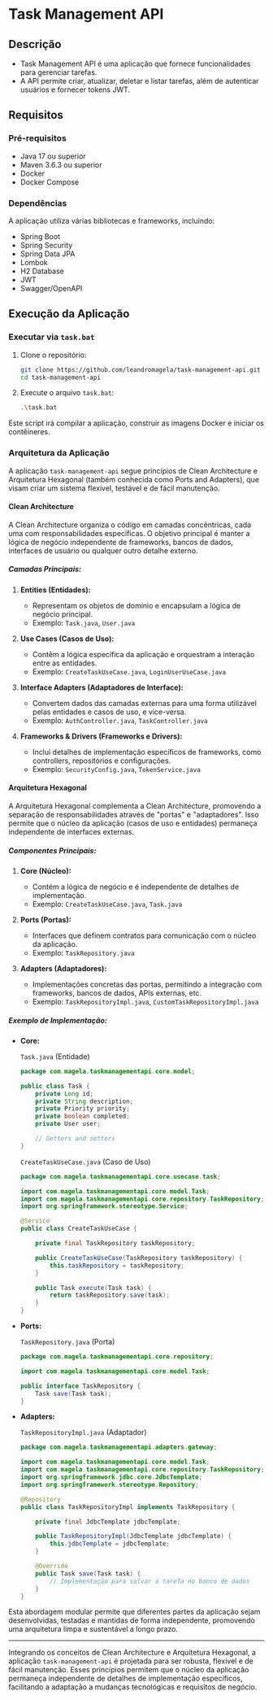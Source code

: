 # Task Management API

## Descrição

- Task Management API é uma aplicação que fornece funcionalidades para gerenciar tarefas.
- A API permite criar, atualizar, deletar e listar tarefas, além de autenticar usuários e fornecer tokens JWT.

## Requisitos

### Pré-requisitos
- Java 17 ou superior
- Maven 3.6.3 ou superior
- Docker
- Docker Compose

### Dependências
A aplicação utiliza várias bibliotecas e frameworks, incluindo:
- Spring Boot
- Spring Security
- Spring Data JPA
- Lombok
- H2 Database
- JWT
- Swagger/OpenAPI

## Execução da Aplicação

### Executar via `task.bat`

1. Clone o repositório:
   ```bash
   git clone https://github.com/leandromagela/task-management-api.git
   cd task-management-api
   ```

2. Execute o arquivo `task.bat`:
   ```bash
   .\task.bat
   ```

Este script irá compilar a aplicação, construir as imagens Docker e iniciar os contêineres.

### Arquitetura da Aplicação

A aplicação `task-management-api` segue princípios de Clean Architecture e Arquitetura Hexagonal (também conhecida como Ports and Adapters), que visam criar um sistema flexível, testável e de fácil manutenção.

#### Clean Architecture

A Clean Architecture organiza o código em camadas concêntricas, cada uma com responsabilidades específicas. O objetivo principal é manter a lógica de negócio independente de frameworks, bancos de dados, interfaces de usuário ou qualquer outro detalhe externo.

##### Camadas Principais:

1. **Entities (Entidades):**
    - Representam os objetos de domínio e encapsulam a lógica de negócio principal.
    - Exemplo: `Task.java`, `User.java`

2. **Use Cases (Casos de Uso):**
    - Contêm a lógica específica da aplicação e orquestram a interação entre as entidades.
    - Exemplo: `CreateTaskUseCase.java`, `LoginUserUseCase.java`

3. **Interface Adapters (Adaptadores de Interface):**
    - Convertem dados das camadas externas para uma forma utilizável pelas entidades e casos de uso, e vice-versa.
    - Exemplo: `AuthController.java`, `TaskController.java`

4. **Frameworks & Drivers (Frameworks e Drivers):**
    - Inclui detalhes de implementação específicos de frameworks, como controllers, repositórios e configurações.
    - Exemplo: `SecurityConfig.java`, `TokenService.java`

#### Arquitetura Hexagonal

A Arquitetura Hexagonal complementa a Clean Architecture, promovendo a separação de responsabilidades através de "portas" e "adaptadores". Isso permite que o núcleo da aplicação (casos de uso e entidades) permaneça independente de interfaces externas.

##### Componentes Principais:

1. **Core (Núcleo):**
    - Contém a lógica de negócio e é independente de detalhes de implementação.
    - Exemplo: `CreateTaskUseCase.java`, `Task.java`

2. **Ports (Portas):**
    - Interfaces que definem contratos para comunicação com o núcleo da aplicação.
    - Exemplo: `TaskRepository.java`

3. **Adapters (Adaptadores):**
    - Implementações concretas das portas, permitindo a integração com frameworks, bancos de dados, APIs externas, etc.
    - Exemplo: `TaskRepositoryImpl.java`, `CustomTaskRepositoryImpl.java`

##### Exemplo de Implementação:

- **Core:**

  `Task.java` (Entidade)
  ```java
  package com.magela.taskmanagementapi.core.model;

  public class Task {
      private Long id;
      private String description;
      private Priority priority;
      private boolean completed;
      private User user;

      // Getters and setters
  }
  ```

  `CreateTaskUseCase.java` (Caso de Uso)
  ```java
  package com.magela.taskmanagementapi.core.usecase.task;

  import com.magela.taskmanagementapi.core.model.Task;
  import com.magela.taskmanagementapi.core.repository.TaskRepository;
  import org.springframework.stereotype.Service;

  @Service
  public class CreateTaskUseCase {

      private final TaskRepository taskRepository;

      public CreateTaskUseCase(TaskRepository taskRepository) {
          this.taskRepository = taskRepository;
      }

      public Task execute(Task task) {
          return taskRepository.save(task);
      }
  }
  ```

- **Ports:**

  `TaskRepository.java` (Porta)
  ```java
  package com.magela.taskmanagementapi.core.repository;

  import com.magela.taskmanagementapi.core.model.Task;

  public interface TaskRepository {
      Task save(Task task);
  }
  ```

- **Adapters:**

  `TaskRepositoryImpl.java` (Adaptador)
  ```java
  package com.magela.taskmanagementapi.adapters.gateway;

  import com.magela.taskmanagementapi.core.model.Task;
  import com.magela.taskmanagementapi.core.repository.TaskRepository;
  import org.springframework.jdbc.core.JdbcTemplate;
  import org.springframework.stereotype.Repository;

  @Repository
  public class TaskRepositoryImpl implements TaskRepository {

      private final JdbcTemplate jdbcTemplate;

      public TaskRepositoryImpl(JdbcTemplate jdbcTemplate) {
          this.jdbcTemplate = jdbcTemplate;
      }

      @Override
      public Task save(Task task) {
          // Implementação para salvar a tarefa no banco de dados
      }
  }
  ```

Esta abordagem modular permite que diferentes partes da aplicação sejam desenvolvidas, testadas e mantidas de forma independente, promovendo uma arquitetura limpa e sustentável a longo prazo.

---

Integrando os conceitos de Clean Architecture e Arquitetura Hexagonal, a aplicação `task-management-api` é projetada para ser robusta, flexível e de fácil manutenção. Esses princípios permitem que o núcleo da aplicação permaneça independente de detalhes de implementação específicos, facilitando a adaptação a mudanças tecnológicas e requisitos de negócio.

